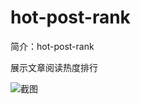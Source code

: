 # hot-post-rank

简介：hot-post-rank

展示文章阅读热度排行

![截图](https://img.alicdn.com/tfs/TB1lOrNkwZC2uNjSZFnXXaxZpXa-1866-698.png)
